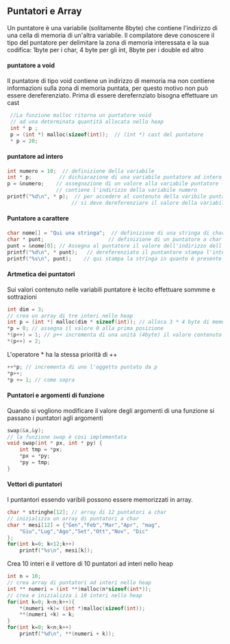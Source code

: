 
## Puntatori e Array
Un puntatore è una variabile (solitamente 8byte) che contiene l'indirizzo di una cella di memoria di un'altra variabile. 
Il compilatore deve conoscere il tipo del puntatore per delimitare la zona di memoria interessata e la sua codifica:
 1byte per i char, 4 byte per gli int, 8byte per i double ed altro
 
#### puntatore a void
Il puntatore di tipo void contiene un indirizzo di memoria ma non contiene informazioni sulla zona di memoria puntata,
 per questo motivo non può essere dereferenziato. Prima di essere derefernziato bisogna effettuare un cast
```C
 //La funzione malloc ritorna un puntatore void 
 // ad una determinata quantità allocata nello heap
 int * p ;
 p = (int *) malloc(sizeof(int));  // (int *) cast del puntatore
 * p = 20;
```
#### puntatore ad intero
```C
int numero = 10;  // definizione della variabile
int * p;         // dichiarazione di una variabile puntatore ad intero
p = &numero;    // assegnazione di un valore alla variabile puntatore -> 
                // contiene l'indirizzo della variabile numero
printf("%d\n", * p);  // per accedere al contenuto della varibile puntata 
                     // si deve dereferenziare il valore della variabile puntatore
```
#### Puntatore a carattere
```C
char nome[] = "Qui una stringa";  // definizione di una stringa di char
char * punt;                     // definizione di un puntatore a char (non è un puntatore a stringa)
punt = &nome[0]; // Assegna al puntatore il valore dell'indirizzo dell'array nome
printf("%d\n", * punt);   // dereferenziato il puntantore stampa l'intero 81 (Q)
printf("%s\n", punt);    // qui stampa la stringa in quanto è presente la direttiva %s
```
#### Artmetica dei puntatori
Sui valori contenuto nelle variabili puntatore è lecito effettuare sommme e sottrazioni
```C
int dim = 3;
// crea un array di tre interi nello heap
int p = (int *) malloc(dim * sizeof(int)); // alloca 3 * 4 byte di memoria
*p = 0; // assegna il valore 0 alla prima posizione
*(p++) = 1; // p++ incrementa di una unità (4byte) il valore contenuto in p
*(p++) = 2;
```
L'operatore * ha la stessa priorità di ++
```C
++*p; // incrementa di uno l'oggetto puntato da p
*p++; 
*p += 1; // come sopra
```
#### Puntatori e argomenti di funzione
Quando si vogliono modificare il valore degli argomenti di una funzione
si passano i puntatori agli argomenti
```C
swap(&x,&y);
// la funzione swap è cosi implementata
void swap(int * px, int * py) {
    int tmp = *px;
    *px = *py;
    *py = tmp;
}


```
#### Vettori di puntatori
I puntantori essendo varibili possono essere memorizzati in array.
```C
char * stringhe[12]; // array di 12 puntatori a char
// inizializza un array di puntatori a char
char * mesi[12] = {"Gen","Feb","Mar","Apr", "mag",
    "Giu","Lug","Ago","Set","Ott","Nov", "Dic"
}; 
for(int k=0; k<12;k++)
    printf("%s\n", mesi[k]);
```
Crea 10 interi e il vettore di 10 puntatori ad interi nello heap
```C
int n = 10;
// crea array di puntatori ad interi nello heap
int ** numeri = (int **)malloc(n*sizeof(int*));
// crea e inizializza i 10 interi nello heap
for(int k=0; k<n;k++){
    *(numeri +k)= (int *)malloc(sizeof(int));
    **(numeri +k) = k;
}
for(int k=0; k<n;k++)
    printf("%d\n", **(numeri + k));
```
   
